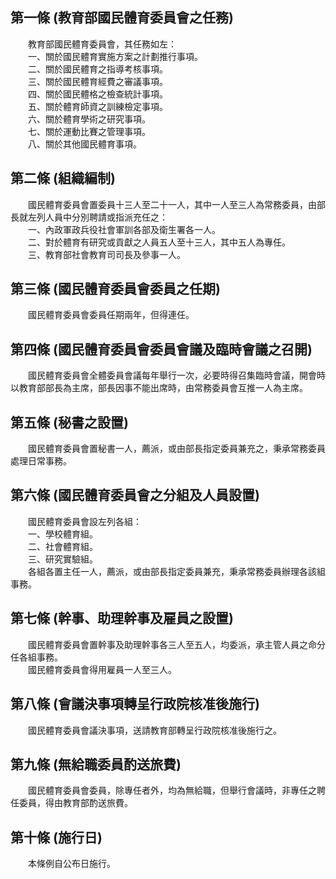 第一條 (教育部國民體育委員會之任務)
-----------------------------------
　　教育部國民體育委員會，其任務如左：  
　　一、關於國民體育實施方案之計劃推行事項。  
　　二、關於國民體育之指導考核事項。  
　　三、關於國民體育經費之審議事項。  
　　四、關於國民體格之檢查統計事項。  
　　五、關於體育師資之訓練檢定事項。  
　　六、關於體育學術之研究事項。  
　　七、關於運動比賽之管理事項。  
　　八、關於其他國民體育事項。  


第二條 (組織編制)
-----------------
　　國民體育委員會置委員十三人至二十一人，其中一人至三人為常務委員，由部長就左列人員中分別聘請或指派充任之：  
　　一、內政軍政兵役社會軍訓各部及衛生署各一人。  
　　二、對於體育有研究或貢獻之人員五人至十三人，其中五人為專任。  
　　三、教育部社會教育司司長及參事一人。  


第三條 (國民體育委員會委員之任期)
---------------------------------
　　國民體育委員會委員任期兩年，但得連任。  


第四條 (國民體育委員會委員會議及臨時會議之召開)
-----------------------------------------------
　　國民體育委員會全體委員會議每年舉行一次，必要時得召集臨時會議，開會時以教育部部長為主席，部長因事不能出席時，由常務委員會互推一人為主席。  


第五條 (秘書之設置)
-------------------
　　國民體育委員會置秘書一人，薦派，或由部長指定委員兼充之，秉承常務委員處理日常事務。  


第六條 (國民體育委員會之分組及人員設置)
---------------------------------------
　　國民體育委員會設左列各組：  
　　一、學校體育組。  
　　二、社會體育組。  
　　三、研究實驗組。  
　　各組各置主任一人，薦派，或由部長指定委員兼充，秉承常務委員辦理各該組事務。  


第七條 (幹事、助理幹事及雇員之設置)
-----------------------------------
　　國民體育委員會置幹事及助理幹事各三人至五人，均委派，承主管人員之命分任各組事務。  
　　國民體育委員會得用雇員一人至三人。  


第八條 (會議決事項轉呈行政院核准後施行)
---------------------------------------
　　國民體育委員會議決事項，送請教育部轉呈行政院核准後施行之。  


第九條 (無給職委員酌送旅費)
---------------------------
　　國民體育委員會委員，除專任者外，均為無給職，但舉行會議時，非專任之聘任委員，得由教育部酌送旅費。  


第十條 (施行日)
---------------
　　本條例自公布日施行。